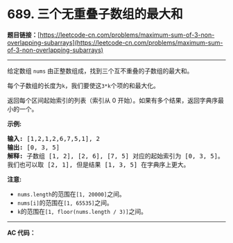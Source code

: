 # 689. 三个无重叠子数组的最大和

**题目链接：**[https://leetcode-cn.com/problems/maximum-sum-of-3-non-overlapping-subarrays](https://leetcode-cn.com/problems/maximum-sum-of-3-non-overlapping-subarrays)

---

<div class="content__1Y2H">
 <div class="notranslate">
  <p>给定数组&nbsp;<code>nums</code>&nbsp;由正整数组成，找到三个互不重叠的子数组的最大和。</p> 
  <p>每个子数组的长度为<code>k</code>，我们要使这<code>3*k</code>个项的和最大化。</p> 
  <p>返回每个区间起始索引的列表（索引从 0 开始）。如果有多个结果，返回字典序最小的一个。</p> 
  <p><strong>示例:</strong></p> 
  <pre class="language-text"><strong>输入:</strong> [1,2,1,2,6,7,5,1], 2
<strong>输出:</strong> [0, 3, 5]
<strong>解释:</strong> 子数组 [1, 2], [2, 6], [7, 5] 对应的起始索引为 [0, 3, 5]。
我们也可以取 [2, 1], 但是结果 [1, 3, 5] 在字典序上更大。
</pre> 
  <p><strong>注意:</strong></p> 
  <ul> 
   <li><code>nums.length</code>的范围在<code>[1, 20000]</code>之间。</li> 
   <li><code>nums[i]</code>的范围在<code>[1, 65535]</code>之间。</li> 
   <li><code>k</code>的范围在<code>[1, floor(nums.length / 3)]</code>之间。</li> 
  </ul> 
 </div>
</div>

---

**AC 代码：**

```java

```